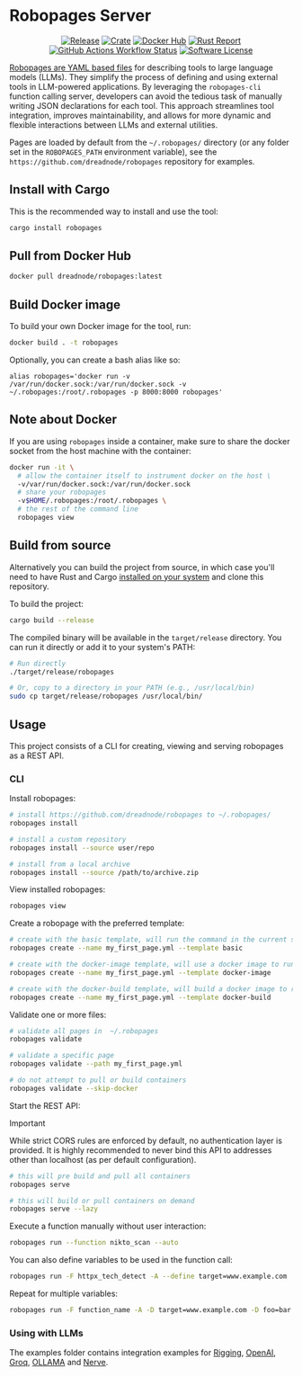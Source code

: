 # Robopages Server

<p align="center">
  <a href="https://github.com/dreadnode/robopages-cli/releases/latest"><img alt="Release" src="https://img.shields.io/github/release/dreadnode/robopages-cli.svg?style=fl_pathat-square"></a>
  <a href="https://crates.io/crates/robopages"><img alt="Crate" src="https://img.shields.io/crates/v/robopages.svg"></a>
  <a href="https://hub.docker.com/r/dreadnode/robopages"><img alt="Docker Hub" src="https://img.shields.io/docker/v/dreadnode/robopages?logo=docker"></a>
  <a href="https://rust-reportcard.xuri.me/report/github.com/dreadnode/robopages-cli"><img alt="Rust Report" src="https://rust-reportcard.xuri.me/badge/github.com/dreadnode/robopages-cli"></a>
  <a href="#"><img alt="GitHub Actions Workflow Status" src="https://img.shields.io/github/actions/workflow/status/dreadnode/robopages-cli/test.yml"></a>
  <a href="https://github.com/dreadnode/robopages-cli/blob/master/LICENSE.md"><img alt="Software License" src="https://img.shields.io/badge/license-MIT-brightgreen.svg?style=flat-square"></a>
</p>

[Robopages are YAML based files](https://github.com/dreadnode/robopages) for describing tools to large language models (LLMs). They simplify the process of defining and using external tools in LLM-powered applications. By leveraging the `robopages-cli` function calling server, developers can avoid the tedious task of manually writing JSON declarations for each tool. This approach streamlines tool integration, improves maintainability, and allows for more dynamic and flexible interactions between LLMs and external utilities.

Pages are loaded by default from the `~/.robopages/` directory (or any folder set in the `ROBOPAGES_PATH` environment variable), see the `https://github.com/dreadnode/robopages` repository for examples.

## Install with Cargo

This is the recommended way to install and use the tool:

```bash
cargo install robopages
```

## Pull from Docker Hub

```bash
docker pull dreadnode/robopages:latest
```

## Build Docker image

To build your own Docker image for the tool, run:

```bash
docker build . -t robopages
```

Optionally, you can create a bash alias like so:

`alias robopages='docker run -v /var/run/docker.sock:/var/run/docker.sock -v ~/.robopages:/root/.robopages -p 8000:8000 robopages'`

## Note about Docker

If you are using `robopages` inside a container, make sure to share the docker socket from the host machine with the container:

```bash
docker run -it \
  # allow the container itself to instrument docker on the host \
  -v/var/run/docker.sock:/var/run/docker.sock
  # share your robopages
  -v$HOME/.robopages:/root/.robopages \
  # the rest of the command line
  robopages view
```

## Build from source

Alternatively you can build the project from source, in which case you'll need to have Rust and Cargo [installed on your system](https://rustup.rs/) and clone this repository.

To build the project:

```bash
cargo build --release
```

The compiled binary will be available in the `target/release` directory. You can run it directly or add it to your system's PATH:

```bash
# Run directly
./target/release/robopages

# Or, copy to a directory in your PATH (e.g., /usr/local/bin)
sudo cp target/release/robopages /usr/local/bin/
```

## Usage

This project consists of a CLI for creating, viewing and serving robopages as a REST API.

### CLI

Install robopages:

```bash
# install https://github.com/dreadnode/robopages to ~/.robopages/
robopages install

# install a custom repository
robopages install --source user/repo

# install from a local archive
robopages install --source /path/to/archive.zip
```

View installed robopages:

```bash
robopages view
```

Create a robopage with the preferred template:

```bash
# create with the basic template, will run the command in the current shell
robopages create --name my_first_page.yml --template basic

# create with the docker-image template, will use a docker image to run the command
robopages create --name my_first_page.yml --template docker-image

# create with the docker-build template, will build a docker image to run the command
robopages create --name my_first_page.yml --template docker-build
```

Validate one or more files:

```bash
# validate all pages in  ~/.robopages
robopages validate

# validate a specific page
robopages validate --path my_first_page.yml

# do not attempt to pull or build containers
robopages validate --skip-docker
```

Start the REST API:

> [!IMPORTANT]
> While strict CORS rules are enforced by default, no authentication layer is provided. It is highly recommended to never bind this API to addresses other than localhost (as per default configuration).

```bash
# this will pre build and pull all containers
robopages serve

# this will build or pull containers on demand
robopages serve --lazy
```

Execute a function manually without user interaction:

```bash
robopages run --function nikto_scan --auto
```

You can also define variables to be used in the function call:

```bash
robopages run -F httpx_tech_detect -A --define target=www.example.com
```

Repeat for multiple variables:

```bash
robopages run -F function_name -A -D target=www.example.com -D foo=bar
```

### Using with LLMs

The examples folder contains integration examples for [Rigging](/examples/rigging_example.py), [OpenAI](/examples/openai_example.py), [Groq](/examples/groq_example.py), [OLLAMA](/examples/ollama_example.py) and [Nerve](/examples/nerve.md).